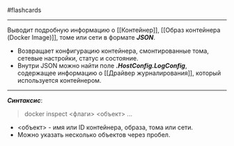 #flashcards
***
Выводит подробную информацию о [[Контейнер]], [[Образ контейнера (Docker Image)]], томе или сети в формате ***JSON***.
- Возвращает конфигурацию контейнера, смонтированные тома, сетевые настройки, статус и состояние.
- Внутри JSON можно найти поле ***.HostConfig.LogConfig***, содержащее информацию о [[Драйвер журналирования]], который используется контейнером.
***
***Синтаксис***:
>docker inspect <флаги> <объект> ...
- <объект> - имя или ID контейнера, образа, тома или сети.
- Можно указать несколько объектов через пробел.
<!--SR:!2025-10-06,7,250-->